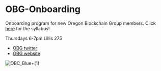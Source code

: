 # OBG-Onboarding
Onboarding program for new Oregon Blockchain Group members. Click [here](https://github.com/0xkrabbypatty/OBG-Onboarding/blob/main/Docs/Syllabus.md) for the syllabus!

Thursdays 6-7pm Lillis 275

- [OBG twitter](https://twitter.com/oregonblock)
- [OBG website](https://www.oregonblockchain.org/our-mission)

![OBC_Blue+(1)](https://user-images.githubusercontent.com/92950258/198754947-fa4f2c4f-755f-4769-8e83-0b0610d9604f.png)
